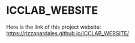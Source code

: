 # ICCLAB_WEBSITE
Here is the link of this project website: https://rizzapardales.github.io/ICCLAB_WEBSITE/

